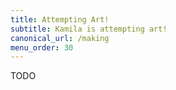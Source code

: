 ```yaml
---
title: Attempting Art!
subtitle: Kamila is attempting art!
canonical_url: /making
menu_order: 30
---
```


TODO
